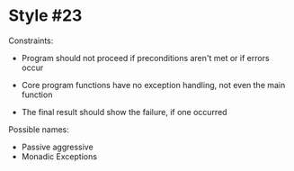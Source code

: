 Style #23
==============================

Constraints:

- Program should not proceed if preconditions aren't met or if errors occur

- Core program functions have no exception handling, not even the main function

- The final result should show the failure, if one occurred

Possible names:

- Passive aggressive
- Monadic Exceptions

